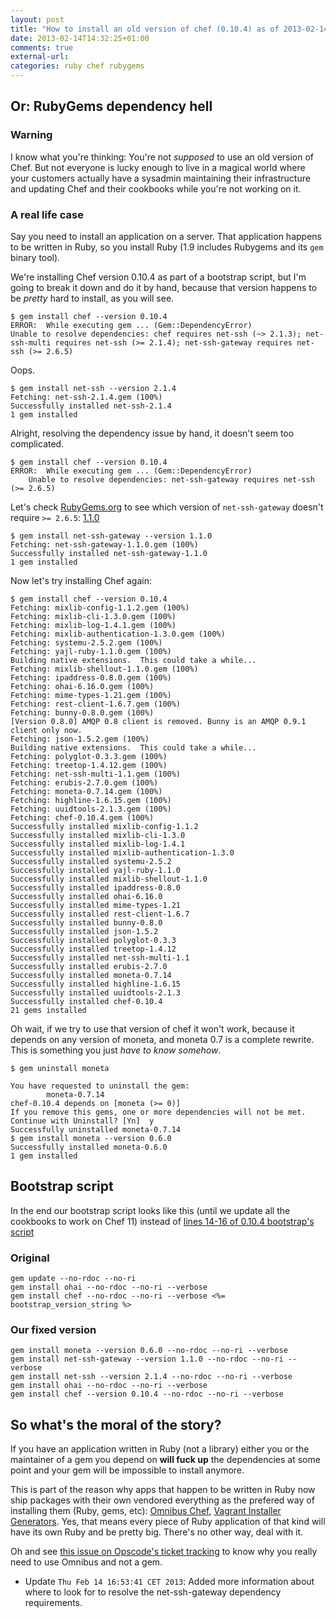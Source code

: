 ```yaml
---
layout: post
title: "How to install an old version of chef (0.10.4) as of 2013-02-14"
date: 2013-02-14T14:32:25+01:00
comments: true
external-url:
categories: ruby chef rubygems
---
```


## Or: RubyGems dependency hell

### Warning

I know what you're thinking: You're not _supposed_ to use an old version of
Chef. But not everyone is lucky enough to live in a magical world where your
customers actually have a sysadmin maintaining their infrastructure and
updating Chef and their cookbooks while you're not working on it.

### A real life case

Say you need to install an application on a server. That application happens to
be written in Ruby, so you install Ruby (1.9 includes Rubygems and its `gem`
binary tool).

We're installing Chef version 0.10.4 as part of a bootstrap script, but I'm
going to break it down and do it by hand, because that version happens to be
_pretty_ hard to install, as you will see.

```
$ gem install chef --version 0.10.4
ERROR:  While executing gem ... (Gem::DependencyError)
Unable to resolve dependencies: chef requires net-ssh (~> 2.1.3); net-ssh-multi requires net-ssh (>= 2.1.4); net-ssh-gateway requires net-ssh (>= 2.6.5)
```

Oops.

```
$ gem install net-ssh --version 2.1.4
Fetching: net-ssh-2.1.4.gem (100%)
Successfully installed net-ssh-2.1.4
1 gem installed
```

Alright, resolving the dependency issue by hand, it doesn't seem too
complicated.

```
$ gem install chef --version 0.10.4
ERROR:  While executing gem ... (Gem::DependencyError)
    Unable to resolve dependencies: net-ssh-gateway requires net-ssh (>= 2.6.5)
```

Let's check [RubyGems.org](https://rubygems.org) to see which version of
`net-ssh-gateway` doesn't require `>= 2.6.5`:
[1.1.0](https://rubygems.org/gems/net-ssh-gateway/versions/1.1.0)

```
$ gem install net-ssh-gateway --version 1.1.0
Fetching: net-ssh-gateway-1.1.0.gem (100%)
Successfully installed net-ssh-gateway-1.1.0
1 gem installed
```

Now let's try installing Chef again:

```
$ gem install chef --version 0.10.4
Fetching: mixlib-config-1.1.2.gem (100%)
Fetching: mixlib-cli-1.3.0.gem (100%)
Fetching: mixlib-log-1.4.1.gem (100%)
Fetching: mixlib-authentication-1.3.0.gem (100%)
Fetching: systemu-2.5.2.gem (100%)
Fetching: yajl-ruby-1.1.0.gem (100%)
Building native extensions.  This could take a while...
Fetching: mixlib-shellout-1.1.0.gem (100%)
Fetching: ipaddress-0.8.0.gem (100%)
Fetching: ohai-6.16.0.gem (100%)
Fetching: mime-types-1.21.gem (100%)
Fetching: rest-client-1.6.7.gem (100%)
Fetching: bunny-0.8.0.gem (100%)
[Version 0.8.0] AMQP 0.8 client is removed. Bunny is an AMQP 0.9.1 client only now.
Fetching: json-1.5.2.gem (100%)
Building native extensions.  This could take a while...
Fetching: polyglot-0.3.3.gem (100%)
Fetching: treetop-1.4.12.gem (100%)
Fetching: net-ssh-multi-1.1.gem (100%)
Fetching: erubis-2.7.0.gem (100%)
Fetching: moneta-0.7.14.gem (100%)
Fetching: highline-1.6.15.gem (100%)
Fetching: uuidtools-2.1.3.gem (100%)
Fetching: chef-0.10.4.gem (100%)
Successfully installed mixlib-config-1.1.2
Successfully installed mixlib-cli-1.3.0
Successfully installed mixlib-log-1.4.1
Successfully installed mixlib-authentication-1.3.0
Successfully installed systemu-2.5.2
Successfully installed yajl-ruby-1.1.0
Successfully installed mixlib-shellout-1.1.0
Successfully installed ipaddress-0.8.0
Successfully installed ohai-6.16.0
Successfully installed mime-types-1.21
Successfully installed rest-client-1.6.7
Successfully installed bunny-0.8.0
Successfully installed json-1.5.2
Successfully installed polyglot-0.3.3
Successfully installed treetop-1.4.12
Successfully installed net-ssh-multi-1.1
Successfully installed erubis-2.7.0
Successfully installed moneta-0.7.14
Successfully installed highline-1.6.15
Successfully installed uuidtools-2.1.3
Successfully installed chef-0.10.4
21 gems installed
```

Oh wait, if we try to use that version of chef it won't work, because it
depends on any version of moneta, and moneta 0.7 is a complete rewrite. This is
something you just _have to know somehow_.

```
$ gem uninstall moneta

You have requested to uninstall the gem:
        moneta-0.7.14
chef-0.10.4 depends on [moneta (>= 0)]
If you remove this gems, one or more dependencies will not be met.
Continue with Uninstall? [Yn]  y
Successfully uninstalled moneta-0.7.14
$ gem install moneta --version 0.6.0
Successfully installed moneta-0.6.0
1 gem installed
```

## Bootstrap script

In the end our bootstrap script looks like this (until we update all the
cookbooks to work on Chef 11) instead of
[lines 14-16 of 0.10.4 bootstrap's script](https://github.com/opscode/chef/blob/0.10.4/chef/lib/chef/knife/bootstrap/ubuntu10.04-gems.erb#L14-L16)

### Original

```erb
gem update --no-rdoc --no-ri
gem install ohai --no-rdoc --no-ri --verbose
gem install chef --no-rdoc --no-ri --verbose <%= bootstrap_version_string %>
```

### Our fixed version

```erb
gem install moneta --version 0.6.0 --no-rdoc --no-ri --verbose
gem install net-ssh-gateway --version 1.1.0 --no-rdoc --no-ri --verbose
gem install net-ssh --version 2.1.4 --no-rdoc --no-ri --verbose
gem install ohai --no-rdoc --no-ri --verbose
gem install chef --version 0.10.4 --no-rdoc --no-ri --verbose
```

## So what's the moral of the story?

If you have an application written in Ruby (not a library) either you or the
maintainer of a gem you depend on **will fuck up** the dependencies at some
point and your gem will be impossible to install anymore.

This is part of the reason why apps that happen to be written in Ruby now ship
packages with their own vendored everything as the prefered way of installing
them (Ruby, gems, etc): [Omnibus Chef](https://github.com/opscode/omnibus-chef),
[Vagrant Installer Generators](https://github.com/mitchellh/vagrant-installers).
Yes, that means every piece of Ruby application of that kind will have its own
Ruby and be pretty big. There's no other way, deal with it.

Oh and see
[this issue on Opscode's ticket tracking](http://tickets.opscode.com/browse/CHEF-3788)
to know why you really need to use Omnibus and not a gem.

* Update `Thu Feb 14 16:53:41 CET 2013`: Added more information about where to look for to resolve the net-ssh-gateway dependency requirements.

